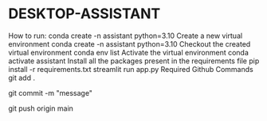 # DESKTOP-ASSISTANT

How to run:
conda create -n assistant python=3.10
Create a new virtual environment
conda create -n assistant python=3.10
Checkout the created virtual environment
conda env list
Activate the virtual environment
conda activate assistant 
Install all the packages present in the requirements file
pip install -r requirements.txt
streamlit run app.py
Required Github Commands
git add .

git commit -m "message"

git push origin main
